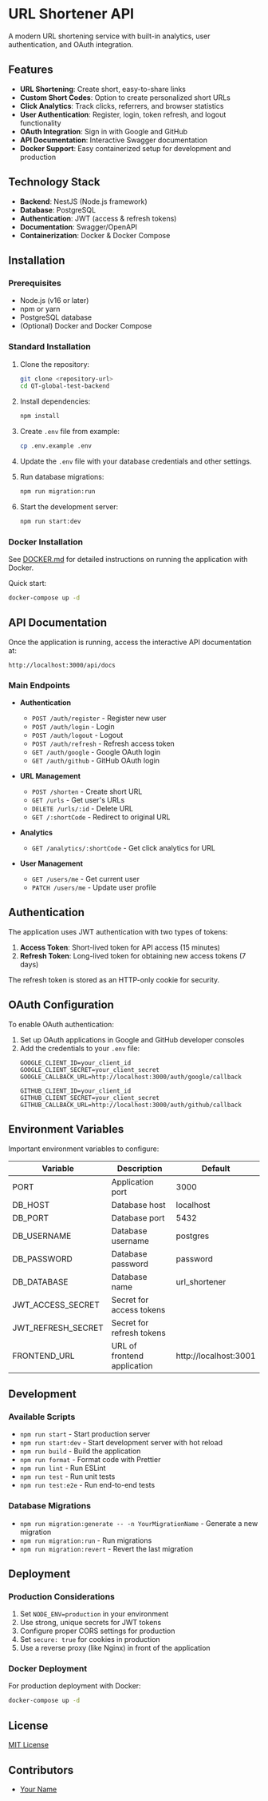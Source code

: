 # URL Shortener API

A modern URL shortening service with built-in analytics, user authentication, and OAuth integration.

## Features

- **URL Shortening**: Create short, easy-to-share links
- **Custom Short Codes**: Option to create personalized short URLs
- **Click Analytics**: Track clicks, referrers, and browser statistics
- **User Authentication**: Register, login, token refresh, and logout functionality
- **OAuth Integration**: Sign in with Google and GitHub
- **API Documentation**: Interactive Swagger documentation
- **Docker Support**: Easy containerized setup for development and production

## Technology Stack

- **Backend**: NestJS (Node.js framework)
- **Database**: PostgreSQL
- **Authentication**: JWT (access & refresh tokens)
- **Documentation**: Swagger/OpenAPI
- **Containerization**: Docker & Docker Compose

## Installation

### Prerequisites

- Node.js (v16 or later)
- npm or yarn
- PostgreSQL database
- (Optional) Docker and Docker Compose

### Standard Installation

1. Clone the repository:
   ```bash
   git clone <repository-url>
   cd QT-global-test-backend
   ```

2. Install dependencies:
   ```bash
   npm install
   ```

3. Create `.env` file from example:
   ```bash
   cp .env.example .env
   ```

4. Update the `.env` file with your database credentials and other settings.

5. Run database migrations:
   ```bash
   npm run migration:run
   ```

6. Start the development server:
   ```bash
   npm run start:dev
   ```

### Docker Installation

See [DOCKER.md](DOCKER.md) for detailed instructions on running the application with Docker.

Quick start:
```bash
docker-compose up -d
```

## API Documentation

Once the application is running, access the interactive API documentation at:
```
http://localhost:3000/api/docs
```

### Main Endpoints

- **Authentication**
  - `POST /auth/register` - Register new user
  - `POST /auth/login` - Login
  - `POST /auth/logout` - Logout
  - `POST /auth/refresh` - Refresh access token
  - `GET /auth/google` - Google OAuth login
  - `GET /auth/github` - GitHub OAuth login

- **URL Management**
  - `POST /shorten` - Create short URL
  - `GET /urls` - Get user's URLs
  - `DELETE /urls/:id` - Delete URL
  - `GET /:shortCode` - Redirect to original URL

- **Analytics**
  - `GET /analytics/:shortCode` - Get click analytics for URL

- **User Management**
  - `GET /users/me` - Get current user
  - `PATCH /users/me` - Update user profile

## Authentication

The application uses JWT authentication with two types of tokens:

1. **Access Token**: Short-lived token for API access (15 minutes)
2. **Refresh Token**: Long-lived token for obtaining new access tokens (7 days)

The refresh token is stored as an HTTP-only cookie for security.

## OAuth Configuration

To enable OAuth authentication:

1. Set up OAuth applications in Google and GitHub developer consoles
2. Add the credentials to your `.env` file:
   ```
   GOOGLE_CLIENT_ID=your_client_id
   GOOGLE_CLIENT_SECRET=your_client_secret
   GOOGLE_CALLBACK_URL=http://localhost:3000/auth/google/callback
   
   GITHUB_CLIENT_ID=your_client_id
   GITHUB_CLIENT_SECRET=your_client_secret
   GITHUB_CALLBACK_URL=http://localhost:3000/auth/github/callback
   ```

## Environment Variables

Important environment variables to configure:

| Variable | Description | Default |
|----------|-------------|---------|
| PORT | Application port | 3000 |
| DB_HOST | Database host | localhost |
| DB_PORT | Database port | 5432 |
| DB_USERNAME | Database username | postgres |
| DB_PASSWORD | Database password | password |
| DB_DATABASE | Database name | url_shortener |
| JWT_ACCESS_SECRET | Secret for access tokens | |
| JWT_REFRESH_SECRET | Secret for refresh tokens | |
| FRONTEND_URL | URL of frontend application | http://localhost:3001 |

## Development

### Available Scripts

- `npm run start` - Start production server
- `npm run start:dev` - Start development server with hot reload
- `npm run build` - Build the application
- `npm run format` - Format code with Prettier
- `npm run lint` - Run ESLint
- `npm run test` - Run unit tests
- `npm run test:e2e` - Run end-to-end tests

### Database Migrations

- `npm run migration:generate -- -n YourMigrationName` - Generate a new migration
- `npm run migration:run` - Run migrations
- `npm run migration:revert` - Revert the last migration

## Deployment

### Production Considerations

1. Set `NODE_ENV=production` in your environment
2. Use strong, unique secrets for JWT tokens
3. Configure proper CORS settings for production
4. Set `secure: true` for cookies in production
5. Use a reverse proxy (like Nginx) in front of the application

### Docker Deployment

For production deployment with Docker:

```bash
docker-compose up -d
```

## License

[MIT License](LICENSE)

## Contributors

- [Your Name](https://github.com/johnkeychishugi)
